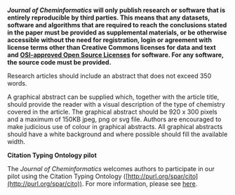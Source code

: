 **_Journal of Cheminformatics_ will only publish research or software that is entirely reproducible
by third parties. This means that any datasets, software and algorithms that are required to
reach the conclusions stated in the paper must be provided as supplemental materials, or be
otherwise accessible without the need for registration, login or agreement with license terms
other than Creative Commons licenses for data and text and
[OSI-approved Open Source Licenses](http://opensource.org/licenses/alphabetical)
for software. For any software, the source code must be provided.**

Research articles should include an abstract that does not exceed 350 words.

A graphical abstract can be supplied which, together with the article title, should provide the
reader with a visual description of the type of chemistry covered in the article. The graphical
abstract should be 920 x 300 pixels and a maximum of 150KB jpeg, png or svg file. Authors are
encouraged to make judicious use of colour in graphical abstracts. All graphical abstracts
should have a white background and where possible should fill the available width.

**Citation Typing Ontology pilot**

The _Journal of Cheminformatics_ welcomes authors to participate in our pilot using the Citation Typing Ontology
([http://purl.org/spar/cito](http://purl.org/spar/cito)). For more information, please see
[here](https://www.biomedcentral.com/collections/c/co/cito).
